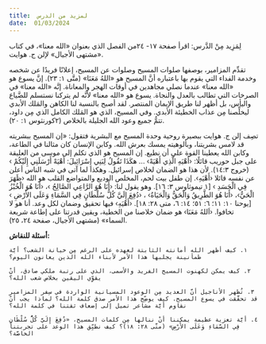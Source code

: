 ```yaml
---
title:  لمزيد من الدرس
date:  01/03/2024
---
```


لِمَزِيد مِنْ الدَّرس:   اقرأ صفحة ١٧- ٢٤من الفصل الذي بعنوان «الله معنا»، في كتاب «مشتهى الأجيال» لإلن ج. هوايت.

تقدِّم المزامير، بوصفها صلوات المسيح وصلوات عن المسيح، إعلانًا فريدًا عن شخصه وخدمة الفداء التي يقوم بها باعتباره أنَّ المسيح هو «اللهُ مَعَنَا» (متَّى ١: ٢٣). إنَّ يسوع هو «الله معنا» عندما نصلي مجاهدين في أوقات الهجر والمعاناة. إنَّه «الله معنا» في الصرخات التي تطالب بالعدل والنجاة. يسوع هو «الله معنا» لأنَّه لم يتركنا نستسلم للضَّياع واليأس، بل أظهر لنا طريق الإيمان المنتصر. لقد أصبح بالنسبة لنا الكاهن والمَلك الأبدي ليخلِّصنا مِن عذاب الخطيئة الأبدي. وفي المسيح، الذي هو المَلك الكامل الذي مِن داود، تتمُّ جميع وعود الله الجليلة بالخلاص (٢كورنثوس ١: ٢٠).

تصِف إلن ج. هوايت ببصيرة روحية وحدة المسيح مع البشرية فتقول: «إن المسيح ببشريته قد لامس بشريتنا، وبألوهيته يمسك بعرش الله. وكابن الإنسان كان مثالنا في الطاعة، وكابن الله يعطينا القوة على أن نطيع. إن المسيح هو الذي تكلم إلى موسى من العليقة على جبل حوريب قائلًا: ‹أَهْيَهِ الَّذِي أَهْيَهْ› ... هكَذَا تَقُولُ لِبَنِي إِسْرَائِيلَ: أَهْيَهْ أَرْسَلَنِي إِلَيْكُمْ › (خروج ١٤:٣). لأن هذا هو الضمان لخلاص إسرائيل. وهكذا لما آتى في شبه الناس أعلن عن نفسه قائلا ‹أَهْيَهِ›. إن طفل بيت لحم، المخلص الوديع والمتواضع القلب هو الله ‹ظَهَرَ فِي الْجَسَدِ › [١ تيموثاوس ٣: ١٦]. وهو يقول لنا: ‹أَنَا هُوَ الرَّاعِي الصَّالِحُ ›، ‹أَنَا هُوَ الْخُبْزُ الْحَيُّ›، ‹أَنَا هُوَ الطَّرِيقُ وَالْحَقُّ وَالْحَيَاةُ› ، ‹دُفِعَ إِلَيَّ كُلُّ سُلْطَانٍ فِي السَّمَاءِ وَعَلَى الأَرْضِ › [يوحنا ١٠: ١١؛ ٦: ٥١؛ ١٤: ٦، متى ٢٨: ١٨].  ‹أَهْيَهِ› فيها تحقيق وضمان لكل وعد. أنا هو لا تخافوا.  ‹اَللهُ مَعَنَا› هو ضمان خلاصنا من الخطية، ويقين قدرتنا على إطاعة شريعة السماء» (مشتهى الأجيال، صفحة ٢٤، ٢٥).

**أسئلة للنقاش:**

`١. كيف أظهر الله أمانته الثابتة لعهده على الرغم مِن خيانة الشعب؟ أيَّة طمأنينة يجلبها هذا الأمر لأبناء الله الذين يعانون اليوم؟`

`٢. كيف يمكن لكهنوت المسيح الفريد والأسمى، الذي على رتبة ملكي صادق، أنْ يقوِّي اليقين بخلاص شعب الله؟`

`٣. تُظهر الأناجيل أنَّ العديد مِن الوعود المسيانية الواردة في سِفر المزامير قد تحقَّقت في يسوع المسيح. كيف يوضِّح هذا الأمر صدق كلمة الله؟ لماذا يجب أنْ نقاوم أيَّة مشاعر تميل إلى إضعاف ثقتنا في كلمة الله؟`

`٤. أيَّة تعزية عظيمة يمكننا أنْ ننالها مِن كلمات المسيح، «دُفِعَ إِلَيَّ كُلُّ سُلْطَانٍ فِي السَّمَاءِ وَعَلَى الأَرْضِ» (متَّى ٢٨: ١٨)؟ كيف نطبِّق هذا الوعد على تجربتنا الخاصَّة؟`